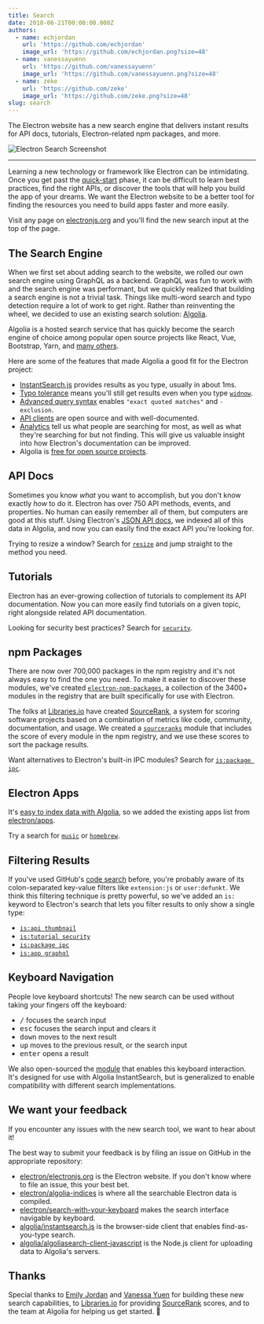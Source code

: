 ```yaml
---
title: Search
date: 2018-06-21T00:00:00.000Z
authors:
  - name: echjordan
    url: 'https://github.com/echjordan'
    image_url: 'https://github.com/echjordan.png?size=48'
  - name: vanessayuenn
    url: 'https://github.com/vanessayuenn'
    image_url: 'https://github.com/vanessayuenn.png?size=48'
  - name: zeke
    url: 'https://github.com/zeke'
    image_url: 'https://github.com/zeke.png?size=48'
slug: search
---
```

The Electron website has a new search engine that delivers instant results for
API docs, tutorials, Electron-related npm packages, and more.

![Electron Search Screenshot](https://user-images.githubusercontent.com/2289/41683719-417ca80a-7490-11e8-9a52-fb145f4251ba.png)

---

Learning a new technology or framework like Electron can be intimidating.
Once you get past the [quick-start] phase, it can
be difficult to learn best practices, find the right APIs, or discover the tools
that will help you build the app of your dreams. We want the Electron website to
be a better tool for finding the resources you need to build apps faster and
more easily.

Visit any page on [electronjs.org](https://electronjs.org) and you'll find the
new search input at the top of the page.

## The Search Engine

When we first set about adding search to the website, we rolled our own
search engine using GraphQL as a backend. GraphQL was fun to work with and
the search engine was performant, but we quickly realized that building a search
engine is not a trivial task. Things like multi-word search and typo detection
require a lot of work to get right. Rather than reinventing the wheel,
we decided to use an existing search solution: [Algolia].

Algolia is a hosted search service that has quickly become the
search engine of choice among popular open source projects like
React, Vue, Bootstrap, Yarn, and [many others](https://community.algolia.com/docsearch/).

Here are some of the features that made Algolia a good fit for the Electron project:

- [InstantSearch.js](https://community.algolia.com/instantsearch.js) provides results as you type, usually in about 1ms.
- [Typo tolerance](https://www.algolia.com/doc/guides/textual-relevance/typo-tolerance/) means you'll still get results even when you type [`widnow`].
- [Advanced query syntax](https://www.algolia.com/doc/api-reference/api-parameters/advancedSyntax/) enables `"exact quoted matches"` and `-exclusion`.
- [API clients](https://www.algolia.com/doc/api-client/javascript/getting-started/) are open source and with well-documented.
- [Analytics](https://www.algolia.com/doc/guides/analytics/analytics-overview/) tell us what people are searching for most, as well as what they're searching for but not finding. This will give us valuable insight into how Electron's documentation can be improved.
- Algolia is [free for open source projects](https://www.algolia.com/for-open-source).

## API Docs

Sometimes you know *what* you want to accomplish, but you don't know exactly
*how* to do it. Electron has over 750 API methods, events, and properties.
No human can easily remember all of them, but computers are good at this stuff.
Using Electron's [JSON API docs](https://electronjs.org/blog/api-docs-json-schema),
we indexed all of this data in Algolia, and now you can easily find
the exact API you're looking for.

Trying to resize a window? Search for [`resize`] and jump straight to the method you need.

## Tutorials

Electron has an ever-growing collection of tutorials to complement its API
documentation. Now you can more easily find tutorials on a given topic,
right alongside related API documentation.

Looking for security best practices? Search for [`security`].

## npm Packages

There are now over 700,000 packages in the npm registry and it's not
always easy to find the one you need. To make it easier to discover these modules,
we've created [`electron-npm-packages`], a collection of the 3400+ modules in
the registry that are built specifically for use with Electron.

The folks at [Libraries.io] have created [SourceRank],
a system for scoring software projects based on a combination of metrics like
code, community, documentation, and usage. We created a [`sourceranks`]
module that includes the score of every module in the npm registry, and we
use these scores to sort the package results.

Want alternatives to Electron's built-in IPC modules? Search for [`is:package ipc`].

## Electron Apps

It's [easy to index data with Algolia](https://github.com/electron/algolia-indices),
so we added the existing apps list from [electron/apps](https://github.com/electron/apps).

Try a search for [`music`] or [`homebrew`].

## Filtering Results

If you've used GitHub's [code search](https://github.com/search) before,
you're probably aware of its colon-separated key-value filters like
`extension:js` or `user:defunkt`. We think this filtering technique is pretty
powerful, so we've added an `is:` keyword to Electron's search that lets you
filter results to only show a single type:

- [`is:api thumbnail`]
- [`is:tutorial security`]
- [`is:package ipc`]
- [`is:app graphql`]

## Keyboard Navigation

People love keyboard shortcuts! The new search can be used without taking
your fingers off the keyboard:

- <kbd>/</kbd> focuses the search input
- <kbd>esc</kbd> focuses the search input and clears it
- <kbd>down</kbd> moves to the next result
- <kbd>up</kbd> moves to the previous result, or the search input
- <kbd>enter</kbd> opens a result

We also open-sourced the [module](https://github.com/electron/search-with-your-keyboard/)
that enables this keyboard interaction. It's designed for use with Algolia InstantSearch,
but is generalized to enable compatibility with different search implementations.

## We want your feedback

If you encounter any issues with the new search tool, we want to hear about it!

The best way to submit your feedback is by filing an issue on GitHub in the
appropriate repository:

- [electron/electronjs.org](https://github.com/electron/electronjs.org) is the Electron website. If you don't know where to file an issue, this your best bet.
- [electron/algolia-indices](https://github.com/electron/algolia-indices) is where all the searchable Electron data is compiled.
- [electron/search-with-your-keyboard](https://github.com/electron/search-with-your-keyboard) makes the search interface navigable by keyboard.
- [algolia/instantsearch.js](https://github.com/algolia/instantsearch.js) is the browser-side client that enables find-as-you-type search.
- [algolia/algoliasearch-client-javascript](https://github.com/algolia/algoliasearch-client-javascript) is the Node.js client for uploading data to Algolia's servers.

## Thanks

Special thanks to [Emily Jordan](https://github.com/echjordan)
and [Vanessa Yuen](https://github.com/vanessayuenn)
for building these new search capabilities, to [Libraries.io] for providing
[SourceRank] scores, and to the team at Algolia for helping us get started. 🍹

[`electron-npm-packages`]: https://ghub.io/electron-npm-packages
[`homebrew`]: https://electronjs.org/?query=homebrew
[`is:api thumbnail`]: https://electronjs.org/?query=is%3Aapi%20thumbnail
[`is:app graphql`]: https://electronjs.org/?query=is%3Aapp%20graphql
[`is:package ipc`]: https://electronjs.org/?query=is%3Apackage%20ipc
[`is:tutorial security`]: https://electronjs.org/?query=is%3Atutorial%20security
[`music`]: https://electronjs.org/?query=music
[`resize`]: https://electronjs.org/?query=resize
[`security`]: https://electronjs.org/?query=security
[`sourceranks`]: https://github.com/nice-registry/sourceranks
[`widnow`]: https://electronjs.org/?query=widnow
[Algolia]: https://algolia.com
[Libraries.io]: https://libraries.io
[quick-start]: https://github.com/electron/electron-quick-start
[SourceRank]: https://docs.libraries.io/overview.html#sourcerank
